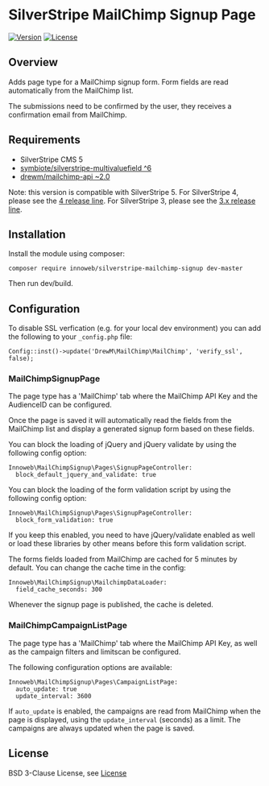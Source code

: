 # SilverStripe MailChimp Signup Page

[![Version](http://img.shields.io/packagist/v/innoweb/silverstripe-mailchimp-signup.svg?style=flat-square)](https://packagist.org/packages/innoweb/silverstripe-mailchimp-signup)
[![License](http://img.shields.io/packagist/l/innoweb/silverstripe-mailchimp-signup.svg?style=flat-square)](license.md)

## Overview

Adds page type for a MailChimp signup form. Form fields are read automatically from the MailChimp list.

The submissions need to be confirmed by the user, they receives a confirmation email from MailChimp.

## Requirements

* SilverStripe CMS 5
* [symbiote/silverstripe-multivaluefield ^6](https://packagist.org/packages/symbiote/silverstripe-multivaluefield)
* [drewm/mailchimp-api ~2.0](https://packagist.org/packages/drewm/mailchimp-api)

Note: this version is compatible with SilverStripe 5. 
For SilverStripe 4, please see the [4 release line](https://github.com/xini/silverstripe-mailchimp-signup/tree/4).
For SilverStripe 3, please see the [3.x release line](https://github.com/xini/silverstripe-mailchimp-signup/tree/3.0).

## Installation

Install the module using composer:
```
composer require innoweb/silverstripe-mailchimp-signup dev-master
```

Then run dev/build.

## Configuration

To disable SSL verfication (e.g. for your local dev environment) you can add the following to your `_config.php` file:

```
Config::inst()->update('DrewM\MailChimp\MailChimp', 'verify_ssl', false);
```

### MailChimpSignupPage

The page type has a 'MailChimp' tab where the MailChimp API Key and the AudienceID can be configured. 

Once the page is saved it will automatically read the fields from the MailChimp list and display a generated signup form based on these fields.

You can block the loading of jQuery and jQuery validate by using the following config option:

```
Innoweb\MailChimpSignup\Pages\SignupPageController:
  block_default_jquery_and_validate: true
```

You can block the loading of the form validation script by using the following config option:

```
Innoweb\MailChimpSignup\Pages\SignupPageController:
  block_form_validation: true
```

If you keep this enabled, you need to have jQuery/validate enabled as well or load these libraries by other means before this form validation script.

The forms fields loaded from MailChimp are cached for 5 minutes by default. You can change the cache time in the config:

```
Innoweb\MailChimpSignup\MailchimpDataLoader:
  field_cache_seconds: 300
```

Whenever the signup page is published, the cache is deleted.


### MailChimpCampaignListPage 

The page type has a 'MailChimp' tab where the MailChimp API Key, as well as the campaign filters and limitscan be configured.

The following configuration options are available:

```
Innoweb\MailChimpSignup\Pages\CampaignListPage:
  auto_update: true
  update_interval: 3600
```

If `auto_update` is enabled, the campaigns are read from MailChimp when the page is displayed, using the `update_interval` (seconds) as a limit.
The campaigns are always updated when the page is saved.

## License

BSD 3-Clause License, see [License](license.md)
